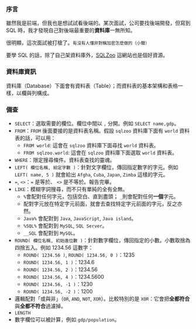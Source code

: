 ### 序言
雖然我是前端，但我也是想試試看後端的。某次面試，公司要找後端開發，但寫到 SQL 時，我才發現自己對後端最重要的**資料庫**一無所知。

很明顯，這次面試被打槍了。<small>有沒有人懂非對稱加密怎麼做的（小聲）</small>

要學 SQL 的話，除了自己架資料庫外，[SQLZoo](https://sqlzoo.net) 這網站也是個好資源。

### 資料庫資訊
資料庫（Database）下面會有資料表（Table）；而資料表的基本架構和表格一樣，以欄與列構成。

### 備查

* `SELECT`：選取需要的欄位。欄位中間以 `,` 分開。例如 `SELECT name,gdp`。
* `FROM`：`FROM` 後面要接的是資料表名稱。假設 `sqlzoo` 資料庫下面有 `world` 資料表的話，可以用：
    * `FROM world`: 這會在 `sqlzoo` 資料庫下面尋找 `world` 資料表。
    * `FROM sqlzoo.world`: 這會在 `sqlzoo` 資料庫下面選取 `world` 資料表。
* `WHERE`：限定搜尋條件。資料表查找的靈魂。
* `LEFT( 欄位名稱, 給定字數 )`：針對文字欄位，傳回指定數字的字元。例如 `LEFT( name, 5 )` 就會給出 `Afgha`, `Cuba`, `Japan`, `Zimba` 這樣的字元。
* `=`, `<>`：`=` 是等於、 `<>` 是不等於。報告完畢。
* `LIKE`：模糊字詞搜尋，而不只有單純的全有全無。
    * `%`會配對任何字元，包括空白、直到盡頭； `_`則會配對任何**一個**字元。
    * 配對字元放在特定字元前面，就會去查找特定字元前面的字元，反之亦然。
    * `Java%` 會配對到 `Java`, `JavaScript`, `Java island`。
    * `%SQL%` 會配對到 `MySQL`, `SQL Server`。
    * `__SQL` 會配對到 `MySQL`。
* `ROUND( 欄位名稱, 初始進位數 )`：針對數字欄位，傳回指定的小數。小數取捨為四捨五入。例如 1234.56 這數字：
    * `ROUND( 1234.56 )`, `ROUND( 1234.56, 0 )`：1235
    * `ROUND( 1234.56, 1 )`：1234.6
    * `ROUND( 1234.56, 2 )`：1234.56
    * `ROUND( 1234.56, 4 )`：1234.5600
    * `ROUND( 1234.56, -1 )`：1230
    * `ROUND( 1234.56, -2 )`：1200
* 邏輯配對「或與非」（`OR`, `AND`, `NOT`, `XOR`）。比較特別的是 `XOR`：它會把**全都符合**與**全都不符合**過濾掉。
* `LENGTH`
* 數字欄位可以被計算，例如 `gdp/population`。
